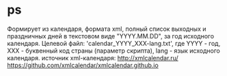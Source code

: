 # ps
Формирует из календаря, формата xml, полный список выходных и праздничных дней в текстовом виде "YYYY.MM.DD", за год исходного календаря.
Целевой файл: 'calendar_YYYY_XXX-lang.txt', где YYYY - год, XXX - буквенный код страны (параметр скрипта), lang - язык исходного календаря.
источник xml-календаря: http://xmlcalendar.ru/  https://github.com/xmlcalendar/xmlcalendar.github.io
